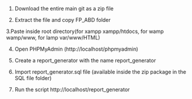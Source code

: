1. Download the entire main git as a zip file

2. Extract the file and copy FP_ABD folder

3.Paste inside root directory(for xampp xampp/htdocs, for wamp wamp/www, for lamp var/www/HTML)

4. Open PHPMyAdmin (http://localhost/phpmyadmin)

5. Create a report_generator with the name report_generator

6. Import report_generator.sql file (available inside the zip package in the SQL file folder)

7. Run the script http://localhost/report_generator
